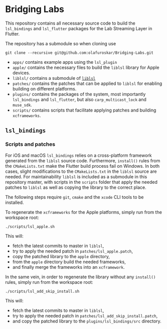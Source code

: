 # Bridging Labs

This repository contains all necessary source code to build the `lsl_bindings` and `lsl_flutter` packages for the Lab Streaming Layer in Flutter.

The repository has a submodule so when cloning use

```
git clone --recursive git@github.com:olafuroskar/Bridging-Labs.git

```

- `apps/` contains example apps using the `lsl_plugin`
- `apple/` contains the necessary files to build the `liblsl` library for Apple devices.
- `liblsl/` contains a submodule of [`liblsl`](https://github.com/sccn/liblsl)
- `patches/` contains the patches that can be applied to `liblsl` for enabling building on different platforms.
- `plugins/` contains the packages of the system, most importantly `lsl_bindings` and `lsl_flutter`, but also `carp_multicast_lock` and `muse_sdk`.
- `scripts/` contains scripts that facilitate applying patches and building `xcframeworks`.

## `lsl_bindings`

### Scripts and patches

For iOS and macOS `lsl_bindings` relies on a cross-platform framework generated from the `liblsl` source code. Furthermore, `install()` rules from the `CMakeLists.txt` make the Flutter build process fail on Windows. In both cases, slight modifications to the `CMakeLists.txt` in the `liblsl` source are needed. For maintainability `liblsl` is included as a submodule in this repository master, with scripts in the `scripts` folder that apply the needed patches to `liblsl` as well as copying the library to the correct place.

The following steps require `git`, `cmake` and the `xcode` CLI tools to be installed.

To regenerate the `xcframeworks` for the Apple platforms, simply run from the workspace root:

```
./scripts/lsl_apple.sh
```

This will:

- fetch the latest commits to master in `liblsl`,
- try to apply the needed patch in `patches/lsl_apple.patch`,
- copy the patched library to the `apple` directory,
- from the `apple` directory build the needed frameworks,
- and finally merge the frameworks into an `xcframework`.

In the same vein, in order to regenerate the library without any `install()` rules, simply run from the workspace root:

```
./scripts/lsl_add_skip_install.sh
```

This will:

- fetch the latest commits to master in `liblsl`,
- try to apply the needed patch in `patches/lsl_add_skip_install.patch`,
- and copy the patched library to the `plugins/lsl_bindings/src` directory.

<!--

  // TODO: Add labels property on stream info: https://github.com/NeuropsyOL/RECORDA/blob/master/liblsl-Java/src/examples/HandleMetaData.java
  // https://github.com/NeuropsyOL/RECORDA/blob/09f68f48b73ad4936caa5cf937d6291b6e6efcb4/liblsl-Java/src/edu/ucsd/sccn/LSL.java#L292

This README describes the package. If you publish this package to pub.dev,
this README's contents appear on the landing page for your package.

For information about how to write a good package README, see the guide for
[writing package pages](https://dart.dev/tools/pub/writing-package-pages).

For general information about developing packages, see the Dart guide for
[creating packages](https://dart.dev/guides/libraries/create-packages)
and the Flutter guide for
[developing packages and plugins](https://flutter.dev/to/develop-packages).

TODO: Put a short description of the package here that helps potential users
know whether this package might be useful for them.

## Features

TODO: List what your package can do. Maybe include images, gifs, or videos.

## Getting started

TODO: List prerequisites and provide or point to information on how to
start using the package.

## Usage

TODO: Include short and useful examples for package users. Add longer examples
to `/example` folder.

```dart
const like = 'sample';
````

## Additional information

TODO: Tell users more about the package: where to find more information, how to
contribute to the package, how to file issues, what response they can expect
from the package authors, and more.
-->
